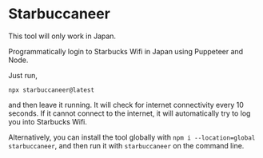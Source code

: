 # Starbuccaneer

This tool will only work in Japan.

Programmatically login to Starbucks Wifi in Japan using Puppeteer and Node.

Just run,

```
npx starbuccaneer@latest
```

and then leave it running. It will check for internet connectivity every 10 seconds. If it cannot connect to the internet, it will automatically try to log you into Starbucks Wifi. 

Alternatively, you can install the tool globally with `npm i --location=global starbuccaneer`, and then run it with `starbuccaneer` on the command line.
